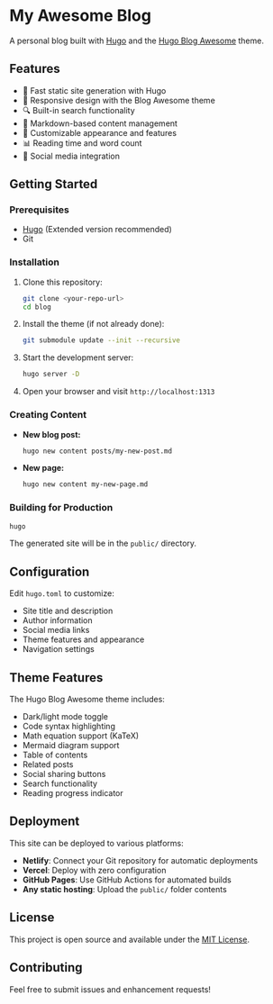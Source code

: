 # My Awesome Blog

A personal blog built with [Hugo](https://gohugo.io/) and the [Hugo Blog Awesome](https://github.com/hugo-sid/hugo-blog-awesome) theme.

## Features

- 🚀 Fast static site generation with Hugo
- 📱 Responsive design with the Blog Awesome theme
- 🔍 Built-in search functionality
- 📝 Markdown-based content management
- 🎨 Customizable appearance and features
- 📊 Reading time and word count
- 🔗 Social media integration

## Getting Started

### Prerequisites

- [Hugo](https://gohugo.io/installation/) (Extended version recommended)
- Git

### Installation

1. Clone this repository:
   ```bash
   git clone <your-repo-url>
   cd blog
   ```

2. Install the theme (if not already done):
   ```bash
   git submodule update --init --recursive
   ```

3. Start the development server:
   ```bash
   hugo server -D
   ```

4. Open your browser and visit `http://localhost:1313`

### Creating Content

- **New blog post:**
  ```bash
  hugo new content posts/my-new-post.md
  ```

- **New page:**
  ```bash
  hugo new content my-new-page.md
  ```

### Building for Production

```bash
hugo
```

The generated site will be in the `public/` directory.

## Configuration

Edit `hugo.toml` to customize:

- Site title and description
- Author information
- Social media links
- Theme features and appearance
- Navigation settings

## Theme Features

The Hugo Blog Awesome theme includes:

- Dark/light mode toggle
- Code syntax highlighting
- Math equation support (KaTeX)
- Mermaid diagram support
- Table of contents
- Related posts
- Social sharing buttons
- Search functionality
- Reading progress indicator

## Deployment

This site can be deployed to various platforms:

- **Netlify**: Connect your Git repository for automatic deployments
- **Vercel**: Deploy with zero configuration
- **GitHub Pages**: Use GitHub Actions for automated builds
- **Any static hosting**: Upload the `public/` folder contents

## License

This project is open source and available under the [MIT License](LICENSE).

## Contributing

Feel free to submit issues and enhancement requests!
